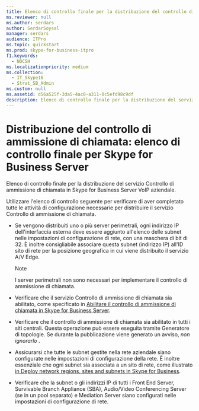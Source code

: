 ```yaml
---
title: Elenco di controllo finale per la distribuzione del controllo di ammissione di chiamata Skype for Business Server
ms.reviewer: null
ms.author: serdars
author: SerdarSoysal
manager: serdars
audience: ITPro
ms.topic: quickstart
ms.prod: skype-for-business-itpro
f1.keywords:
  - NOCSH
ms.localizationpriority: medium
ms.collection:
  - IT_Skype16
  - Strat_SB_Admin
ms.custom: null
ms.assetid: d56a525f-3da5-4ac0-a311-0c5efd98c9df
description: Elenco di controllo finale per la distribuzione del servizio Controllo di ammissione di chiamata in Skype for Business Server VoIP aziendale.
---
```


# <a name="call-admission-control-deployment-final-checklist-for-skype-for-business-server"></a>Distribuzione del controllo di ammissione di chiamata: elenco di controllo finale per Skype for Business Server
 
Elenco di controllo finale per la distribuzione del servizio Controllo di ammissione di chiamata in Skype for Business Server VoIP aziendale. 
  
Utilizzare l'elenco di controllo seguente per verificare di aver completato tutte le attività di configurazione necessarie per distribuire il servizio Controllo di ammissione di chiamata.
  
- Se vengono distribuiti uno o più server perimetrali, ogni indirizzo IP dell'interfaccia esterna deve essere aggiunto all'elenco delle subnet nelle impostazioni di configurazione di rete, con una maschera di bit di 32. È inoltre consigliabile associare questa subnet (indirizzo IP) all'ID sito di rete per la posizione geografica in cui viene distribuito il servizio A/V Edge.
    
    > [!NOTE]
    > I server perimetrali non sono necessari per implementare il controllo di ammissione di chiamata. 
  
- Verificare che il servizio Controllo di ammissione di chiamata sia abilitato, come specificato in [Abilitare il controllo di ammissione di chiamata in Skype for Business Server](enable-call-admission-control.md).
    
- Verificare che il controllo di ammissione di chiamata sia abilitato in tutti i siti centrali. Questa operazione può essere eseguita tramite Generatore di topologie. Se durante la pubblicazione viene generato un avviso,  *non ignorarlo*  .
    
- Assicurarsi che tutte le subnet gestite nella rete aziendale siano configurate nelle impostazioni di configurazione della rete. È inoltre essenziale che ogni subnet sia associata a un sito di rete, come illustrato [in Deploy network regions, sites and subnets in Skype for Business](deploy-network.md).
    
- Verificare che la subnet o gli indirizzi IP di tutti i Front End Server, Survivable Branch Appliance (SBA), Audio/Video Conferencing Server (se in un pool separato) e Mediation Server siano configurati nelle impostazioni di configurazione di rete.
    

